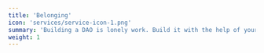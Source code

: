 ```yaml
---
title: 'Belonging'
icon: 'services/service-icon-1.png'
summary: 'Building a DAO is lonely work. Build it with the help of your peers and the Funding Cooperative team.  You’ll never walk alone.'
weight: 1
---
```

